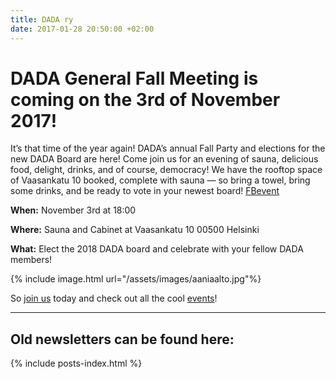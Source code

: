 ```yaml
---
title: DADA ry
date: 2017-01-28 20:50:00 +02:00
---
```

# DADA General Fall Meeting is coming on the 3rd of November 2017!

It’s that time of the year again! DADA’s annual Fall Party and elections for the new DADA Board are here! Come join us for an evening of sauna, delicious food, delight, drinks, and of course, democracy! We have the rooftop space of Vaasankatu 10 booked, complete with sauna — so bring a towel, bring some drinks, and be ready to vote in your newest board! [FBevent](https://www.facebook.com/events/308732462941294)

**When:** November 3rd at 18:00

**Where:** Sauna and Cabinet at Vaasankatu 10 00500 Helsinki

**What:** Elect the 2018 DADA board and celebrate with your fellow DADA members!

{% include image.html url="/assets/images/aaniaalto.jpg"%}

So [join us](/join-dada.markdown) today and check out all the cool [events](/activities.markdown)!

---

## Old newsletters can be found here:

{% include posts-index.html %}
